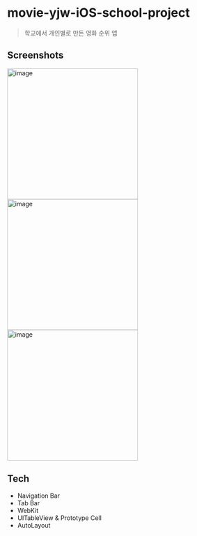 # movie-yjw-iOS-school-project

> 학교에서 개인별로 만든 영화 순위 앱

## Screenshots

<img width="300" alt="image" src="https://user-images.githubusercontent.com/81426024/173306617-d7338cd3-af4d-4028-b03a-f668a2b5dac6.png"><img width="300" alt="image" src="https://user-images.githubusercontent.com/81426024/173306691-c4fbae33-7438-4d28-8a83-c0b68003cf92.png"><img width="300" alt="image" src="https://user-images.githubusercontent.com/81426024/173306660-f0215393-2994-4e7d-861a-b54f20ff8d6e.png">

## Tech

- Navigation Bar
- Tab Bar
- WebKit
- UITableView & Prototype Cell
- AutoLayout
